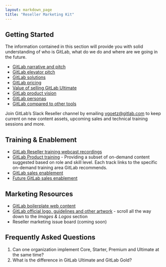 ```yaml
---
layout: markdown_page
title: "Reseller Marketing Kit"
---
```


## Getting Started

The information contained in this section will provide you with solid understanding of who is GitLab, what do we do and where are we going in the future.

* [GitLab narrative and pitch](https://docs.google.com/presentation/d/1dVPaGc-TnbUQ2IR7TV0w0ujCrCXymKP4vLf6_FDTgVg/edit#slide=id.g39d65c7ce1_12_233)
* [GitLab elevator pitch](https://about.gitlab.com/handbook/marketing/product-marketing/#elevator-pitch)
* [GitLab solutions](https://about.gitlab.com/solutions/)
* [GitLab pricing](https://about.gitlab.com/pricing/)
* [Value of selling GitLab Ultimate](https://about.gitlab.com/pricing/ultimate/)
* [GitLab product vision](https://about.gitlab.com/direction/product-vision/)
* [GitLab personas](https://about.gitlab.com/handbook/marketing/product-marketing/#gitlab-personas)
* [GitLab compared to other tools](https://about.gitlab.com/comparison/)

Join GitLab’s Slack Reseller channel by emailing vgoetz@gitlab.com to keep current on new content assets, upcoming sales and technical training sessions and more.

## Training & Enablement

* [GitLab Reseller training webcast recordings](https://about.gitlab.com/webcast/reseller/) 
* [GitLab Product training](https://about.gitlab.com/training/) - Providing a subset of on-demand content suggested based on role and skill level. Each track links to the specific on-demand training area GitLab recommends.
* [GitLab sales enablement](https://www.youtube.com/playlist?list=PLFGfElNsQthYe-_LZdge1SVc1XEM1bQfG)
* [Future GitLab sales enablement](https://gitlab.com/gitlab-com/marketing/general/boards/465497?=&label_name[]=Sales%20Enablement)

## Marketing Resources

* [GitLab boilerplate web content](https://docs.google.com/document/d/1jzC2l88sKPDUWSXEgae4tqAg_QR34RDl6mPN5V8a0Mw/edit?usp=sharing)
* [GitLab official logo, guidelines and other artwork](https://about.gitlab.com/press/) - scroll all the way down to the *Images & Logos* section
* Reseller marketing issue board (coming soon)

## Frequently Asked Questions

1. Can one organization implement Core, Starter, Premium and Ultimate at the same time?
1. What is the difference in GitLab Ultimate and GitLab Gold?
